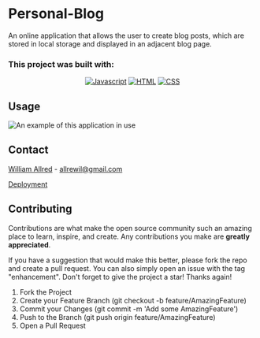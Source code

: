 # Personal-Blog
An online application that allows the user to create blog posts, which are stored in local storage and displayed in an adjacent blog page.

### This project was built with:

<div align="center">

[![Javascript](https://img.shields.io/badge/Language-JavaScript-ff0000?style=plastic&logo=JavaScript&logoWidth=10)](https://javascript.info/)
[![HTML](https://img.shields.io/badge/Language-HTML-ff8000?style=plastic&logo=HTML5&logoWidth=10)](https://html.com/)
[![CSS](https://img.shields.io/badge/Language-CSS-ffff00?style=plastic&logo=HTML5&logoWidth=10)](https://developer.mozilla.org/en-US/docs/Web/CSS)
</div>

## Usage

<!-- Add screenshots using the following format: -->
![An example of this application in use](./assets/images/Payroll-tracker-thumb.png)

## Contact

[William Allred](https://github.com/AllredW) - allrewil@gmail.com

[Deployment](https://allredw.github.io/Employee-Payroll-Tracker/)

## Contributing

Contributions are what make the open source community such an amazing place to learn, inspire, and create. Any contributions you make are **greatly appreciated**.

If you have a suggestion that would make this better, please fork the repo and create a pull request. You can also simply open an issue with the tag "enhancement".
Don't forget to give the project a star! Thanks again!

1. Fork the Project
2. Create your Feature Branch (git checkout -b feature/AmazingFeature)
3. Commit your Changes (git commit -m 'Add some AmazingFeature')
4. Push to the Branch (git push origin feature/AmazingFeature)
5. Open a Pull Request

